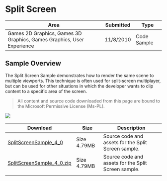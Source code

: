 # Split Screen

|Area|Submitted|Type|
|-|-|-|
Games 2D Graphics, Games 3D Graphics, Games Graphics, User Experience|11/8/2010|Code Sample

## Sample Overview

The Split Screen Sample demonstrates how to render the same scene to multiple viewports. This technique is often used for split-screen multiplayer, but can be used for other situations in which the developer wants to clip content to a specific area of the screen.

> All content and source code downloaded from this page are bound to the Microsoft Permissive License (Ms-PL).

![](https://github.com/simondarksidej/XNAGameStudio/blob/master/Images/splitscreen.png?raw=true)

Download | Size | Description
---|---|---|
[SplitScreenSample_4_0](https://github.com/simondarksidej/XNAGameStudio/tree/master/Samples/SplitScreenSample_4_0) | Size 4.79MB | Source code and assets for the Split Screen sample.
[SplitScreenSample_4_0.zip](https://github.com/simondarksidej/XNAGameStudioZips/tree/master/Samples/SplitScreenSample_4_0.zip) | Size 4.79MB | Source code and assets for the Split Screen sample.
||||
